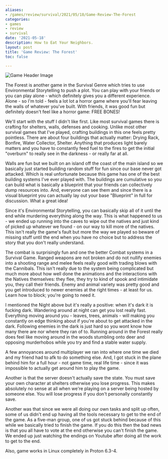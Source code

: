 ```yaml
---
aliases:
- /games/review/survival/2021/05/18/Game-Review-The-Forest
categories:
- games
- review
- survival
date: '2021-05-18'
description: How to Eat Your Neighbors.
layout: post
title: 'Game Review: The Forest'
toc: false

---
```


![Game Header Image](https://cdn.cloudflare.steamstatic.com/steam/apps/242760/header.jpg?t=1666811027)

The Forest is another game in the Survival Genre which tries to use Environmental Storytelling to push a plot. You can play with your friends or you can play alone - which definitely gives you a different experience. Alone - so I'm told - feels a lot lot a horror game where you'll fear leaving the walls of whatever you've built. With friends, it was good fun but definitely doesn't feel like a horror game: FREE BONES!

We'll start with the stuff I didn't like first. Like most survival games there is crafting for shelters, walls, defenses and cooking. Unlike most other survival games that I've played, crafting buildings in this one feels pretty pointless. There are about four buildings that actually matter: Drying Rack, Bonfire, Water Collector, Shelter. Anything that produces light barely matters and you have to constantly feed fuel to the fires to get the initial "overburn" to really see in the darkness - or really far at all.

Walls are fun but we built on an island off the coast of the main island so we basically just started building random stuff for fun since our base never got attacked. Which is real unfortunate because this game has one of the best building systems I've ever played with. The buildings are cumulative  so you can build what is basically a blueprint that your friends can collectively dump resources into. And, everyone can see them and since there is a visual blueprint you can actually lay out your base "Blueprint" in full for discussion. What a great idea!

Since it's Environmental Storytelling, you can basically skip all of it until the end while murdering everything along the way. This is what happened to us - we ended up running into the caves to wipe out the natives and just kind of picked up whatever we found - on our way to kill more of the natives. This isn't really the game's fault but more the way we played so beware of missing stuff until the end when you have no choice but to address the story that you don't really understand.

The combat is surprisingly fun and one the better Combat systems in a Survival Game. Ranged weapons are not broken and do not nullify enemies into a shooting range and melee feels really good with trading blows with the Cannibals. This isn't really due to the system being complicated but much more about how well done the animations and the interactions with the Natives themselves: they flee, they try to kind of spook and intimidate you, they call their friends. Enemy and animal variety was pretty good and you get introduced to newer enemies at the right times - at least for us. Learn how to block; you're going to need it.

I mentioned the Night above but it's really a positive: when it's dark it is fucking dark. Wandering around at night can get you lost really fast. Everything moving around you - leaves, trees, animals - will making you constantly on edge thinking about if you're about to get attacked in the dark. Following enemies in the dark is just hard so you wont know how many there are nor where they ran of to. Running around in the Forest really does feel like moving around in the woods stumbling onto deer and opposing murderhobos while you try and find a stable water supply.

A few annoyances around multiplayer we ran into where one time we died and my friend had to afk to do something else. And, I got stuck in the plane behind him for a full hour - not game time, real life time - since it was impossible to actually get around him to play the game. 

Another is that the server doesn't actually save the state. You must save your own character at shelters otherwise you lose progress. This makes absolutely no sense at all when we're playing on a server being hosted by someone else. You will lose progress if you don't personally constantly save.


Another was that since we were all doing our own tasks and split up often, some of us didn't end up having all the tools necessary to get to the end of the game. As a five-man group, one of us got stuck behind because of this while we basically tried to finish the game. If you do this then the bad news is that you all have to vote at the end otherwise you can't finish the game. We ended up just watching the endings on Youtube after doing all the work to get to the end.

Also, game works in Linux completely in Proton 6.3-4.